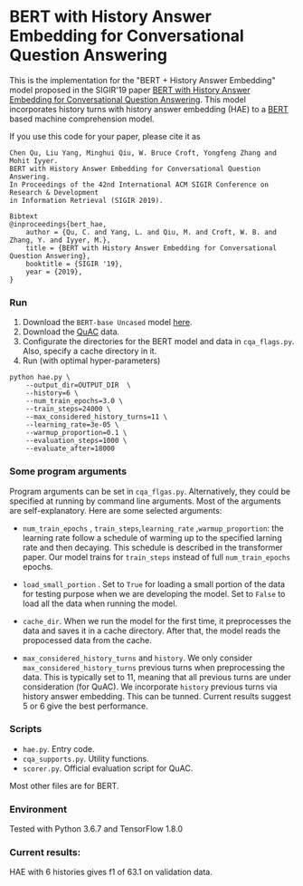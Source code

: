 # BERT with History Answer Embedding for Conversational Question Answering

This is the implementation for the "BERT + History Answer Embedding" model proposed in the SIGIR'19 paper [BERT with History Answer Embedding for Conversational Question Answering](https://arxiv.org/abs/1905.05412). This model incorporates history turns with history answer embedding (HAE) to a [BERT](https://github.com/google-research/bert) based machine comprehension model.  

If you use this code for your paper, please cite it as  
```
Chen Qu, Liu Yang, Minghui Qiu, W. Bruce Croft, Yongfeng Zhang and Mohit Iyyer.  
BERT with History Answer Embedding for Conversational Question Answering.  
In Proceedings of the 42nd International ACM SIGIR Conference on Research & Development  
in Information Retrieval (SIGIR 2019).

Bibtext
@inproceedings{bert_hae,
	author = {Qu, C. and Yang, L. and Qiu, M. and Croft, W. B. and Zhang, Y. and Iyyer, M.},
	title = {BERT with History Answer Embedding for Conversational Question Answering},
	booktitle = {SIGIR '19},
	year = {2019},
}
```

### Run

1. Download the `BERT-base Uncased` model [here](https://github.com/google-research/bert).
2. Download the [QuAC](http://quac.ai/) data.
3. Configurate the directories for the BERT model and data in `cqa_flags.py`. Also, specify a cache directory in it.
4. Run (with optimal hyper-parameters)

```
python hae.py \
    --output_dir=OUTPUT_DIR  \
    --history=6 \
    --num_train_epochs=3.0 \
    --train_steps=24000 \
    --max_considered_history_turns=11 \
    --learning_rate=3e-05 \
    --warmup_proportion=0.1 \
    --evaluation_steps=1000 \
    --evaluate_after=18000
```

### Some program arguments

Program arguments can be set in `cqa_flgas.py`. Alternatively, they could be specified at running by command line arguments. Most of the arguments are self-explanatory. Here are some selected arguments:

* `num_train_epochs` , `train_steps`,`learning_rate` ,`warmup_proportion`: the learning rate follow a schedule of warming up to the specified larning rate and then decaying. This schedule is described in the transformer paper. Our model trains for `train_steps` instead of full `num_train_epochs` epochs. 
* `load_small_portion` . Set to `True` for loading a small portion of the data for testing purpose when we are developing the model. Set to `False` to load all the data when running the model.
* `cache_dir`. When we run the model for the first time, it preprocesses the data and saves it in a cache directory. After that, the model reads the propocessed data from the cache.

* `max_considered_history_turns` and `history`. We only consider `max_considered_history_turns` previous turns when preprocessing the data. This is typically set to 11, meaning that all previous turns are under consideration (for QuAC). We incorporate `history` previous turns via history answer embedding. This can be tunned. Current results suggest 5 or 6 give the best performance.


### Scripts

* `hae.py`. Entry code.
* `cqa_supports.py`. Utility functions.
* `scorer.py`. Official evaluation script for QuAC.

Most other files are for BERT.


### Environment

Tested with Python 3.6.7 and TensorFlow 1.8.0

### Current results:
HAE with 6 histories gives f1 of 63.1 on validation data.
